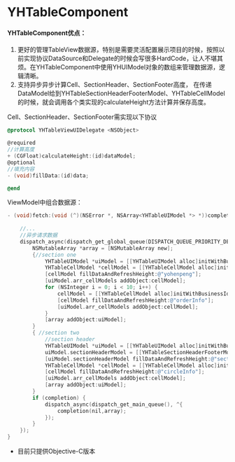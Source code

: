 # YHTableComponent
#### YHTableComponent优点：

1. 更好的管理TableView数据源，特别是需要灵活配置展示项目的时候，按照以前实现协议DataSource和Delegate的时候会写很多HardCode，让人不堪其烦。在YHTableComponent中使用YHUIModel对象的数组来管理数据源，逻辑清晰。
2. 支持异步异步计算Cell、SectionHeader、SectionFooter高度， 在传递DataModel给到YHTableSectionHeaderFooterModel、YHTableCellModel的时候，就会调用各个类实现的calculateHeight方法计算并保存高度。

Cell、SectionHeader、SectionFooter需实现以下协议

```objective-c
@protocol YHTableViewUIDelegate <NSObject>

@required
//计算高度
+ (CGFloat)calculateHeight:(id)dataModel;
@optional
//填充内容
- (void)fillData:(id)data;

@end
```



ViewModel中组合数据源：

```objective-c
- (void)fetch:(void (^)(NSError *, NSArray<YHTableUIModel *> *))completion{
    
    //...
    //异步请求数据
    dispatch_async(dispatch_get_global_queue(DISPATCH_QUEUE_PRIORITY_DEFAULT, 0), ^{
        NSMutableArray *array = [NSMutableArray new];
        {//section one
            YHTableUIModel *uiModel = [[YHTableUIModel alloc]initWithBusinessId:kSectionOneId];
            YHTableCellModel *cellModel = [[YHTableCellModel alloc]initWithBusinessId:@"" cellClass:kUserInfoCell];
            [cellModel fillDataAndRefreshHeight:@"yohenpeng"];
            [uiModel.arr_cellModels addObject:cellModel];
            for (NSInteger i = 0; i < 10; i++) {
                cellModel = [[YHTableCellModel alloc]initWithBusinessId:@"" cellClass:kOrderInfoCell];
                [cellModel fillDataAndRefreshHeight:@"orderInfo"];
                [uiModel.arr_cellModels addObject:cellModel];
            }
            [array addObject:uiModel];
        }
        { //section two
            //section header
            YHTableUIModel *uiModel = [[YHTableUIModel alloc]initWithBusinessId:kSectionTwoId];
            uiModel.sectionHeaderModel = [[YHTableSectionHeaderFooterModel alloc]initWithBusinessId:@"" viewClass:kSectionHeaderOneView];
            [uiModel.sectionHeaderModel fillDataAndRefreshHeight:@"sectionHeader"];
            YHTableCellModel *cellModel = [[YHTableCellModel alloc]initWithBusinessId:@"" cellClass:kHealthCircleCell];
            [cellModel fillDataAndRefreshHeight:@"circleInfo"];
            [uiModel.arr_cellModels addObject:cellModel];
            [array addObject:uiModel];
        }
        if (completion) {
            dispatch_async(dispatch_get_main_queue(), ^{
                completion(nil,array);
            });
        }
    });
}
```



* 目前只提供Objective-C版本